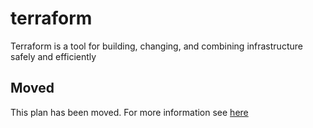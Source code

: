 # terraform

Terraform is a tool for building, changing, and combining infrastructure safely and efficiently

## Moved

This plan has been moved. For more information see [here](https://github.com/habitat-sh/core-plans#additional-plans)
